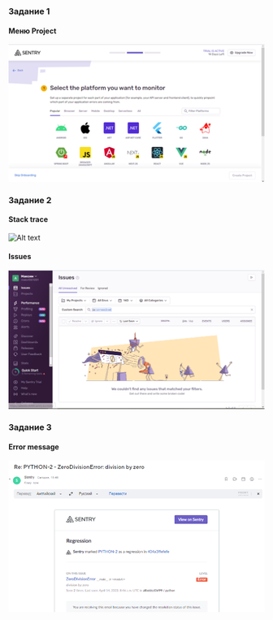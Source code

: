 ### Задание 1

#### Меню Project

![Alt text](https://github.com/maks1001281/devops-netology/blob/main/Home_work/10.4/menu.PNG?raw=true "Optional Title")

### Задание 2

#### Stack trace

![Alt text](https://github.com/maks1001281/devops-netology/blob/main/Home_work/10.4/trace.PNG?raw=true "Optional Title")

#### Issues

![Alt text](https://github.com/maks1001281/devops-netology/blob/main/Home_work/10.4/resolved.PNG?raw=true "Optional Title")

### Задание 3

#### Error message

![Alt text](https://github.com/maks1001281/devops-netology/blob/main/Home_work/10.4/error.PNG?raw=true "Optional Title")

